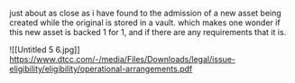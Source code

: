 just about as close as i have found to the admission of a new asset being created while the original is stored in a vault. which makes one wonder if this new asset is backed 1 for 1, and if there are any requirements that it is.

![[Untitled 5 6.jpg]]
https://www.dtcc.com/-/media/Files/Downloads/legal/issue-eligibility/eligibility/operational-arrangements.pdf